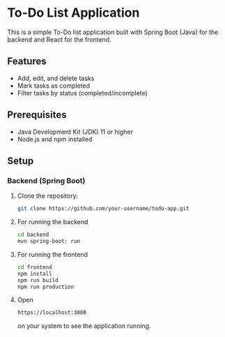 # To-Do List Application

This is a simple To-Do list application built with Spring Boot (Java) for the backend and React for the frontend.

## Features

- Add, edit, and delete tasks
- Mark tasks as completed
- Filter tasks by status (completed/incomplete)

## Prerequisites

- Java Development Kit (JDK) 11 or higher
- Node.js and npm installed

## Setup

### Backend (Spring Boot)

1. Clone the repository:
   ```bash
   git clone https://github.com/your-username/todo-app.git
2. For running the backend
   ```bash
   cd backend
   mvn spring-boot: run
   ```
3. For running the frontend
   ```bash
   cd frontend
   npm install
   npm run build
   npm run production
   ```
4. Open
   ```bash
   https://localhost:3000
   ```
   on your system to see the application running.
